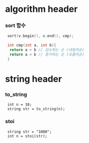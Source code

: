 # algorithm header

### sort 함수

``` c++
 sort(v.begin(), v.end(), cmp);
 
 int cmp(int a, int b){
  return a > b // 감소하는 순 (내림차순)
  return a < b // 증가하는 순 (오름차순)
 }
```


# string header

### to_string
```
 int n = 10;
 string str = to_string(n);
 ```

### stoi
```
 string str = "1000";
 int n = stoi(str);
 ```

